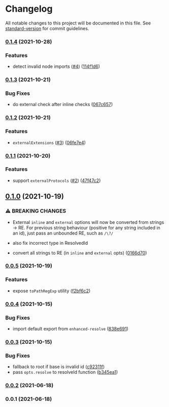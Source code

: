 # Changelog

All notable changes to this project will be documented in this file. See [standard-version](https://github.com/conventional-changelog/standard-version) for commit guidelines.

### [0.1.4](https://github.com/unjs/externality/compare/v0.1.3...v0.1.4) (2021-10-28)


### Features

* detect invalid node imports ([#4](https://github.com/unjs/externality/issues/4)) ([114f1d6](https://github.com/unjs/externality/commit/114f1d6ad947fe0da2c472c65e73592ec983c6a2))

### [0.1.3](https://github.com/unjs/externality/compare/v0.1.2...v0.1.3) (2021-10-21)


### Bug Fixes

* do external check after inline checks ([067c657](https://github.com/unjs/externality/commit/067c6577ccbc52cd7cc6b50bddfff26c39fa7d34))

### [0.1.2](https://github.com/unjs/externality/compare/v0.1.1...v0.1.2) (2021-10-21)


### Features

* `externalExtensions` ([#3](https://github.com/unjs/externality/issues/3)) ([06fe7e4](https://github.com/unjs/externality/commit/06fe7e4da57146dccfd1672c9389760cfe4399fd))

### [0.1.1](https://github.com/unjs/externality/compare/v0.1.0...v0.1.1) (2021-10-20)


### Features

* support `externalProtocols` ([#2](https://github.com/unjs/externality/issues/2)) ([47f47c2](https://github.com/unjs/externality/commit/47f47c2456690652c07b0a26d7fbfee0bd92750b))

## [0.1.0](https://github.com/unjs/externality/compare/v0.0.5...v0.1.0) (2021-10-19)


### ⚠ BREAKING CHANGES

* External `inline` and `external` options will now be converted from strings -> RE. For previous string behaviour (positive for any string included in an id), just pass an unbounded RE, such as `/\?/`

* also fix incorrect type in ResolvedId

* convert all strings to RE (in `inline` and `external` opts) ([0166d70](https://github.com/unjs/externality/commit/0166d7033410bb7c47503fec7ac4c9e5ce2dd869))

### [0.0.5](https://github.com/unjs/externality/compare/v0.0.4...v0.0.5) (2021-10-19)


### Features

* expose `toPathRegExp` utility ([f2bf6c2](https://github.com/unjs/externality/commit/f2bf6c2a59934319f3f92f205e8adc08ee738cca))

### [0.0.4](https://github.com/unjs/externality/compare/v0.0.3...v0.0.4) (2021-10-15)


### Bug Fixes

* import default export from `enhanced-resolve` ([838e691](https://github.com/unjs/externality/commit/838e691b05877014da6b89cd896146d3e4a87a56))

### [0.0.3](https://github.com/unjs/externality/compare/v0.0.2...v0.0.3) (2021-10-15)


### Bug Fixes

* fallback to root if base is invalid id ([c92311f](https://github.com/unjs/externality/commit/c92311f2eed1dbe3e22d81a853416c7544dd4754))
* pass `opts.resolve` to resolveId function ([b345ea1](https://github.com/unjs/externality/commit/b345ea1ea060d591f21f20ccc1a2db389f46e551))

### [0.0.2](https://github.com/unjs/externality/compare/v0.0.1...v0.0.2) (2021-06-18)

### 0.0.1 (2021-06-18)
